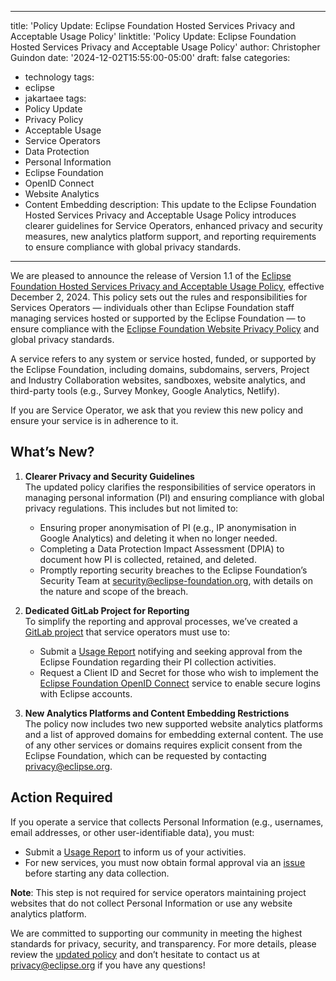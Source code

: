 
---
title: 'Policy Update: Eclipse Foundation Hosted Services Privacy and Acceptable Usage Policy'
linktitle: 'Policy Update: Eclipse Foundation Hosted Services Privacy and Acceptable Usage Policy'
author: Christopher Guindon
date: '2024-12-02T15:55:00-05:00'
draft: false
categories:
  - technology
tags:
  - eclipse
  - jakartaee
tags:
  - Policy Update
  - Privacy Policy
  - Acceptable Usage
  - Service Operators
  - Data Protection
  - Personal Information
  - Eclipse Foundation
  - OpenID Connect
  - Website Analytics
  - Content Embedding
description: This update to the Eclipse Foundation Hosted Services Privacy and Acceptable Usage Policy introduces clearer guidelines for Service Operators, enhanced privacy and security measures, new analytics platform support, and reporting requirements to ensure compliance with global privacy standards.
---

We are pleased to announce the release of Version 1.1 of the [Eclipse Foundation Hosted Services Privacy and Acceptable Usage Policy](https://www.eclipse.org/org/documents/eclipse-foundation-hosted-services-privacy-and-acceptable-usage-policy.pdf?v=1.1), effective December 2, 2024. This policy sets out the rules and responsibilities for Services Operators — individuals other than Eclipse Foundation staff managing services hosted or supported by the Eclipse Foundation — to ensure compliance  with the [Eclipse Foundation Website Privacy Policy](https://www.eclipse.org/legal/privacy/) and global privacy standards.

A service refers to any system or service hosted, funded, or supported by the Eclipse Foundation, including domains, subdomains, servers, Project and Industry Collaboration websites, sandboxes, website analytics, and third-party tools (e.g., Survey Monkey, Google Analytics, Netlify).

If you are Service Operator, we ask that you review this new policy and ensure your service is in adherence to it.


## What’s New?

1. **Clearer Privacy and Security Guidelines** \
The updated policy clarifies the responsibilities of service operators in managing personal information (PI) and ensuring compliance with global privacy regulations. This includes but not limited to:

    * Ensuring proper anonymisation of PI (e.g., IP anonymisation in Google Analytics) and deleting it when no longer needed.
    * Completing a Data Protection Impact Assessment (DPIA) to document how PI is collected, retained, and deleted.
    * Promptly reporting security breaches to the Eclipse Foundation’s Security Team at [security@eclipse-foundation.org](mailto:security@eclipse-foundation.org), with details on the nature and scope of the breach.

2. **Dedicated GitLab Project for Reporting** \
To simplify the reporting and approval processes, we’ve created a [GitLab project](https://gitlab.eclipse.org/eclipsefdn/hosted-services-privacy-and-acceptable-usage-policy) that service operators must use to:
    * Submit a [Usage Report](https://gitlab.eclipse.org/eclipsefdn/hosted-services-privacy-and-acceptable-usage-policy/-/issues/new?issuable_template=usage_report) notifying and seeking approval from the Eclipse Foundation regarding their PI collection activities.
    * Request a Client ID and Secret for those who wish to implement the [Eclipse Foundation OpenID Connect](https://gitlab.eclipse.org/eclipsefdn/hosted-services-privacy-and-acceptable-usage-policy/-/issues/new?issuable_template=eclipsefdn_openid_connect) service to enable secure logins with Eclipse accounts.

3. **New Analytics Platforms and Content Embedding Restrictions** \
The policy now includes two new supported website analytics platforms and a list of approved domains for embedding external content. The use of any other services or domains requires explicit consent from the Eclipse Foundation, which can be requested by contacting [privacy@eclipse.org](mailto:privacy@eclipse.org).

## Action Required

If you operate a service that collects Personal Information (e.g., usernames, email addresses, or other user-identifiable data), you must:

* Submit a [Usage Report](https://gitlab.eclipse.org/eclipsefdn/hosted-services-privacy-and-acceptable-usage-policy/-/issues/new?issuable_template=usage_report) to inform us of your activities.
* For new services, you must now obtain formal approval via an [issue](https://gitlab.eclipse.org/eclipsefdn/hosted-services-privacy-and-acceptable-usage-policy/-/issues/new?issuable_template=usage_report) before starting any data collection.

**Note**: This step is not required for service operators maintaining project websites that do not collect Personal Information or use any website analytics platform.

We are committed to supporting our community in meeting the highest standards for privacy, security, and transparency. For more details, please review the [updated policy](https://www.eclipse.org/org/documents/eclipse-foundation-hosted-services-privacy-and-acceptable-usage-policy.pdf?v=1.1) and don’t hesitate to contact us at [privacy@eclipse.org](mailto:privacy@eclipse.org) if you have any questions!